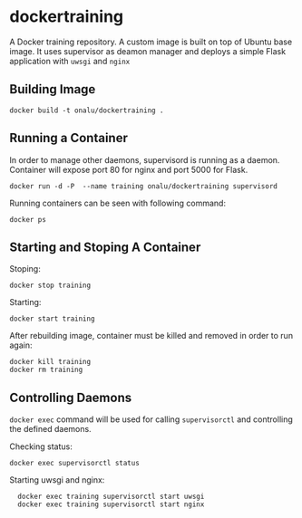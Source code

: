 dockertraining
==============

A Docker training repository. A custom image is built on top of Ubuntu base image. It uses supervisor as deamon manager and deploys a simple Flask application with ``uwsgi`` and ``nginx`` 

Building Image
---------------

    docker build -t onalu/dockertraining .

Running a Container
-------------------
In order to manage other daemons, supervisord is running as a daemon. Container will expose port 80 for nginx and port 5000 for Flask.

    docker run -d -P  --name training onalu/dockertraining supervisord

Running containers can be seen with following command:

    docker ps

Starting and Stoping A Container
----------------------------

Stoping:

    docker stop training
    
Starting:

    docker start training

After rebuilding image, container must be killed and removed in order to run again:

    docker kill training
    docker rm training

Controlling Daemons
----------------

``docker exec`` command will be used for calling ``supervisorctl`` and controlling the defined daemons.
  
  Checking status:
  
    docker exec supervisorctl status
  
  Starting uwsgi and nginx:
  
      docker exec training supervisorctl start uwsgi
      docker exec training supervisorctl start nginx


  
